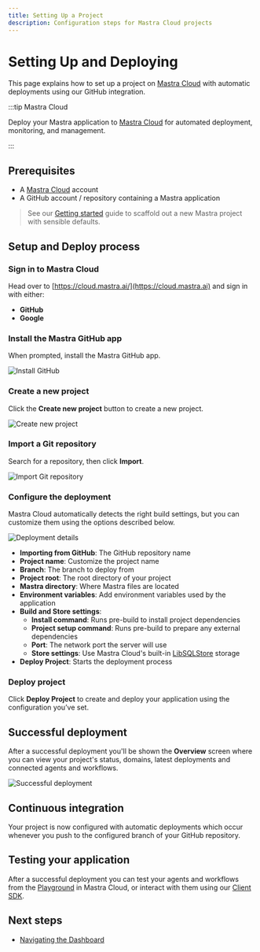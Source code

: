 ```yaml
---
title: Setting Up a Project
description: Configuration steps for Mastra Cloud projects
---
```


# Setting Up and Deploying

This page explains how to set up a project on [Mastra Cloud](https://mastra.ai/cloud) with automatic deployments using our GitHub integration.

:::tip Mastra Cloud

Deploy your Mastra application to [Mastra Cloud](https://mastra.ai/cloud) for automated deployment, monitoring, and management.

:::

## Prerequisites

- A [Mastra Cloud](https://mastra.ai/cloud) account
- A GitHub account / repository containing a Mastra application

> See our [Getting started](/docs/getting-started/installation) guide to scaffold out a new Mastra project with sensible defaults.

## Setup and Deploy process

### Sign in to Mastra Cloud

Head over to [https://cloud.mastra.ai/](https://cloud.mastra.ai) and sign in with either:

- **GitHub**
- **Google**

### Install the Mastra GitHub app

When prompted, install the Mastra GitHub app.

![Install GitHub](/img/mastra-cloud/mastra-cloud-install-github.jpg)

### Create a new project

Click the **Create new project** button to create a new project.

![Create new project](/img/mastra-cloud/mastra-cloud-create-new-project.jpg)

### Import a Git repository

Search for a repository, then click **Import**.

![Import Git repository](/img/mastra-cloud/mastra-cloud-import-git-repository.jpg)

### Configure the deployment

Mastra Cloud automatically detects the right build settings, but you can customize them using the options described below.

![Deployment details](/img/mastra-cloud/mastra-cloud-deployment-details.jpg)

- **Importing from GitHub**: The GitHub repository name
- **Project name**: Customize the project name
- **Branch**: The branch to deploy from
- **Project root**: The root directory of your project
- **Mastra directory**: Where Mastra files are located
- **Environment variables**: Add environment variables used by the application
- **Build and Store settings**:
  - **Install command**: Runs pre-build to install project dependencies
  - **Project setup command**: Runs pre-build to prepare any external dependencies
  - **Port**: The network port the server will use
  - **Store settings**: Use Mastra Cloud's built-in [LibSQLStore](/docs/server-db/storage) storage
- **Deploy Project**: Starts the deployment process

### Deploy project

Click **Deploy Project** to create and deploy your application using the configuration you’ve set.

## Successful deployment

After a successful deployment you'll be shown the **Overview** screen where you can view your project's status, domains, latest deployments and connected agents and workflows.

![Successful deployment](/img/mastra-cloud/mastra-cloud-successful-deployment.jpg)

## Continuous integration

Your project is now configured with automatic deployments which occur whenever you push to the configured branch of your GitHub repository.

## Testing your application

After a successful deployment you can test your agents and workflows from the [Playground](/docs/mastra-cloud/dashboard#playground) in Mastra Cloud, or interact with them using our [Client SDK](/docs/server-db/mastra-client).

## Next steps

- [Navigating the Dashboard](/docs/mastra-cloud/dashboard)
